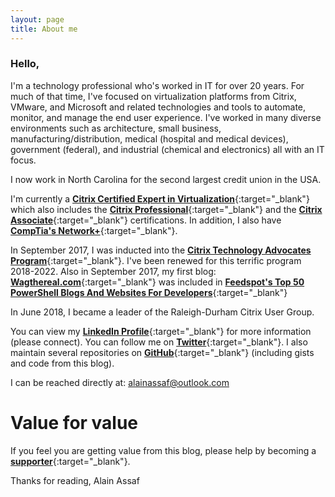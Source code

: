 ```yaml
---
layout: page
title: About me
---
```


### Hello,


I'm a technology professional who's worked in IT for over 20 years. For much of that time, I've focused on virtualization platforms from Citrix, VMware, and Microsoft and  related technologies and tools to automate, monitor, and manage the end user experience. I've worked in many diverse environments such as architecture, small business, manufacturing/distribution, medical (hospital and medical devices), government (federal), and industrial (chemical and electronics) all with an IT focus.

I now work in North Carolina for the second largest credit union in the USA.

I'm currently a [**Citrix Certified Expert in Virtualization**](https://www.credly.com/badges/078f2551-8cd9-41c9-bba6-453b8400b18e){:target="_blank"} which also includes the [**Citrix Professional**](https://www.credly.com/badges/52d95745-96c1-4c32-a1e6-98f901536433){:target="_blank"} and the [**Citrix Associate**](https://www.credly.com/badges/f64c03e7-8371-4ac5-bf55-409f402d23ca){:target="_blank"} certifications. In addition, I also have [**CompTia's Network+**](https://www.credly.com/badges/d8f50606-7cff-456a-ad30-7b2f95f883df){:target="_blank"}.

In September 2017, I was inducted into the [**Citrix Technology Advocates Program**](https://www.credly.com/earner/earned/badge/0a587895-fd0b-4834-9dfa-a4a011d571ef){:target="_blank"}. I've been renewed for this terrific program 2018-2022. Also in September 2017, my first blog: [**Wagthereal.com**](https://wagthereal.com){:target="_blank"} was included in [**Feedspot's Top 50 PowerShell Blogs And Websites For Developers**](http://blog.feedspot.com/powershell_blogs/){:target="_blank"}

In June 2018, I became a leader of the Raleigh-Durham Citrix User Group.

You can view my [**LinkedIn Profile**](http://www.linkedin.com/in/alainassaf){:target="_blank"} for more information (please connect). You can follow me on [**Twitter**](http://www.twitter.com/alainassaf){:target="_blank"}. I also maintain several repositories on [**GitHub**](https://github.com/alainassaf){:target="_blank"} (including gists and code from this blog).


I can be reached directly at: <alainassaf@outlook.com>

# Value for value
If you feel you are getting value from this blog, please help by becoming a [**supporter**](https://www.paypal.com/donate?hosted_button_id=73HNLGA2SGLLU){:target="_blank"}.

Thanks for reading,
Alain Assaf